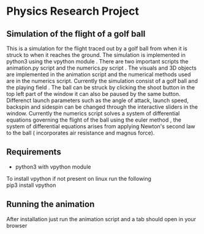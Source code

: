 # Physics Research Project
## Simulation of the flight of a golf ball 

This is a simulation for the flight traced out by a golf ball from when it is struck to when it reaches the ground. The simulation is implemented in python3 using the vpython module . There are two important scripts the animation.py script and the numerics.py script . The visuals and 3D objects are implemented in the animation script and the numerical methods used are in the numerics script. Currently the simulation consist of a golf ball and the playing field . The ball can be struck by clicking the shoot button in the top left part of the window it can also be paused by the same button. Differenct launch parameters such as the angle of attack, launch speed, backspin and sidespin can be changed through the interactive sliders in the window. Currently the numerics script solves a system of differential equations governing the flight of the ball using the euler method , the system of differential equations arises from applying Newton's second law to the ball ( incorporates air resistance and magnus force).

## Requirements
- python3 with vpython module

To install vpython if not present on linux run the following </br>
pip3 install vpython

## Running the animation
After installation just run the animation script and a tab should open in your browser



